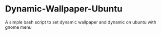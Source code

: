 # Dynamic-Wallpaper-Ubuntu
A simple bash script to set dynamic wallpaper and dynamic on ubuntu with gnome menu
